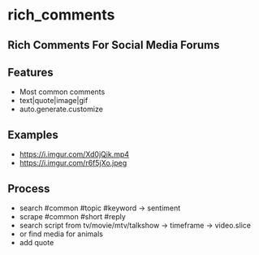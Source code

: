 
# rich_comments

## Rich Comments For Social Media Forums


## Features

- Most common comments
- text|quote|image|gif
- auto.generate.customize


## Examples

- https://i.imgur.com/Xd0jQik.mp4
- https://i.imgur.com/r6f5jXo.jpeg

## Process

- search #common #topic #keyword -> sentiment
- scrape #common #short #reply
- search script from tv/movie/mtv/talkshow -> timeframe -> video.slice
- or find media for animals
- add quote


